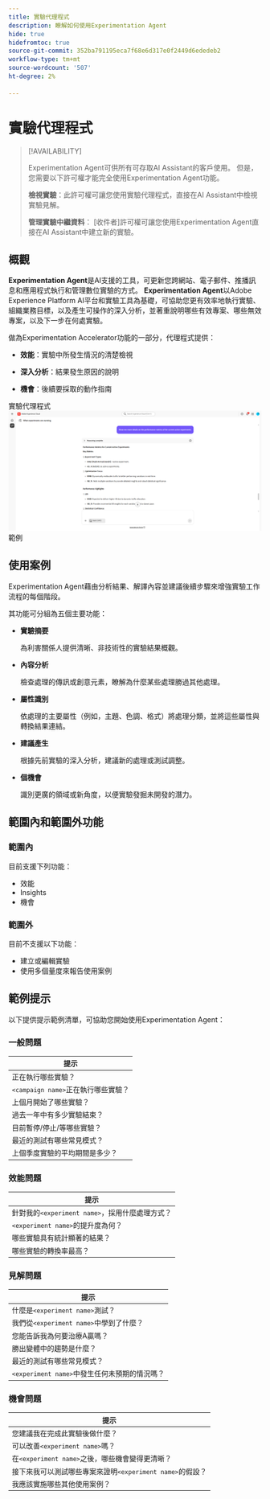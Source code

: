 ```yaml
---
title: 實驗代理程式
description: 瞭解如何使用Experimentation Agent
hide: true
hidefromtoc: true
source-git-commit: 352ba791195eca7f68e6d317e0f2449d6ededeb2
workflow-type: tm+mt
source-wordcount: '507'
ht-degree: 2%

---
```


# 實驗代理程式

>[!AVAILABILITY]
>
>Experimentation Agent可供所有可存取AI Assistant的客戶使用。 但是，您需要以下許可權才能完全使用Experimentation Agent功能。
>
>**檢視實驗**：此許可權可讓您使用實驗代理程式，直接在AI Assistant中檢視實驗見解。
>
>**管理實驗中繼資料**： [收件者]許可權可讓您使用Experimentation Agent直接在AI Assistant中建立新的實驗。

## 概觀

**Experimentation Agent**&#x200B;是AI支援的工具，可更新您跨網站、電子郵件、推播訊息和應用程式執行和管理數位實驗的方式。 **Experimentation Agent**&#x200B;以Adobe Experience Platform AI平台和實驗工具為基礎，可協助您更有效率地執行實驗、組織業務目標，以及產生可操作的深入分析，並著重說明哪些有效專案、哪些無效專案，以及下一步在何處實驗。

做為Experimentation Accelerator功能的一部分，代理程式提供：

* **效能**：實驗中所發生情況的清楚檢視

* **深入分析**：結果發生原因的說明

* **機會**：後續要採取的動作指南

實驗代理程式![的](./images/experiment/experiment-agent.png)範例

## 使用案例

Experimentation Agent藉由分析結果、解譯內容並建議後續步驟來增強實驗工作流程的每個階段。

其功能可分組為五個主要功能：

* **實驗摘要**

  為利害關係人提供清晰、非技術性的實驗結果概觀。

* **內容分析**

  檢查處理的傳訊或創意元素，瞭解為什麼某些處理勝過其他處理。

* **屬性識別**

  依處理的主要屬性（例如，主題、色調、格式）將處理分類，並將這些屬性與轉換結果連結。

* **建議產生**

  根據先前實驗的深入分析，建議新的處理或測試調整。

* **個機會**

  識別更廣的領域或新角度，以便實驗發掘未開發的潛力。

## 範圍內和範圍外功能

### **範圍內**

目前支援下列功能：

* 效能
* Insights
* 機會

### **範圍外**

目前不支援以下功能：

* 建立或編輯實驗
* 使用多個量度來報告使用案例

## 範例提示

以下提供提示範例清單，可協助您開始使用Experimentation Agent：

### 一般問題

| 提示 |
|-|
| 正在執行哪些實驗？ |
| `<campaign name>`正在執行哪些實驗？ |
| 上個月開始了哪些實驗？ |
| 過去一年中有多少實驗結束？ |
| 目前暫停/停止/等哪些實驗？ |
| 最近的測試有哪些常見模式？ |
| 上個季度實驗的平均期間是多少？ |

### 效能問題

| 提示 |
|-|
| 針對我的`<experiment name>`，採用什麼處理方式？ |
| `<experiment name>`的提升度為何？ |
| 哪些實驗具有統計顯著的結果？ |
| 哪些實驗的轉換率最高？ |

### 見解問題

| 提示 |
|-|
| 什麼是`<experiment name>`測試？ |
| 我們從`<experiment name>`中學到了什麼？ |
| 您能告訴我為何要治療A贏嗎？ |
| 勝出變體中的趨勢是什麼？ |
| 最近的測試有哪些常見模式？ |
| `<experiment name>`中發生任何未預期的情況嗎？ |

### 機會問題

| 提示 |
|-|
| 您建議我在完成此實驗後做什麼？ |
| 可以改善`<experiment name>`嗎？ |
| 在`<experiment name>`之後，哪些機會變得更清晰？ |
| 接下來我可以測試哪些專案來證明`<experiment name>`的假設？ |
| 我應該實施哪些其他使用案例？ |
